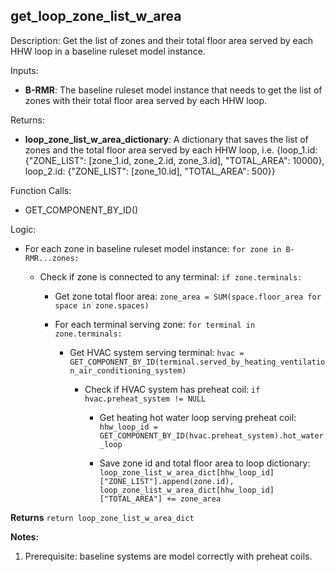 
## get_loop_zone_list_w_area

Description: Get the list of zones and their total floor area served by each HHW loop in a baseline ruleset model instance.  

Inputs:  
- **B-RMR**: The baseline ruleset model instance that needs to get the list of zones with their total floor area served by each HHW loop.

Returns: 
- **loop_zone_list_w_area_dictionary**: A dictionary that saves the list of zones and the total floor area served by each HHW loop, i.e. {loop_1.id: {"ZONE_LIST": [zone_1.id, zone_2.id, zone_3.id], "TOTAL_AREA": 10000}, loop_2.id: {"ZONE_LIST": [zone_10.id], "TOTAL_AREA": 500}}

Function Calls:
- GET_COMPONENT_BY_ID()

Logic:  

- For each zone in baseline ruleset model instance: `for zone in B-RMR...zones:`

  - Check if zone is connected to any terminal: `if zone.terminals:`

    - Get zone total floor area: `zone_area = SUM(space.floor_area for space in zone.spaces)`

    - For each terminal serving zone: `for terminal in zone.terminals:`

      - Get HVAC system serving terminal: `hvac = GET_COMPONENT_BY_ID(terminal.served_by_heating_ventilation_air_conditioning_system)`

        - Check if HVAC system has preheat coil: `if hvac.preheat_system != NULL`

          - Get heating hot water loop serving preheat coil: `hhw_loop_id = GET_COMPONENT_BY_ID(hvac.preheat_system).hot_water_loop`

          - Save zone id and total floor area to loop dictionary: `loop_zone_list_w_area_dict[hhw_loop_id]["ZONE_LIST"].append(zone.id), loop_zone_list_w_area_dict[hhw_loop_id]["TOTAL_AREA"] += zone_area`

**Returns** `return loop_zone_list_w_area_dict`  

**Notes:**

1. Prerequisite: baseline systems are model correctly with preheat coils.
